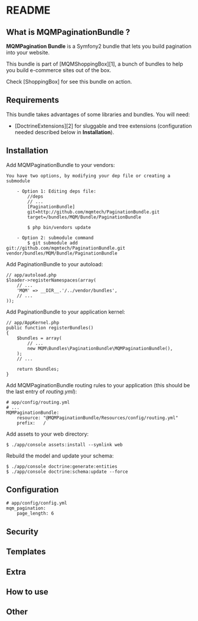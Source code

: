 README
======

What is MQMPaginationBundle ?
----------------------------

**MQMPagination Bundle** is a Symfony2 bundle that lets you build pagination into your website.

This bundle is part of [MQMShoppingBox][1], a bunch of bundles to help you build e-commerce sites out of the box.

Check [ShoppingBox] for see this bundle on action.

Requirements
------------

This bundle takes advantages of some libraries and bundles. You will need:

 * [DoctrineExtensions][2] for sluggable and tree extensions (configuration needed described below in **Installation**).

Installation
------------

Add MQMPaginationBundle to your vendors:
	
    You have two options, by modifying your dep file or creating a submodule
	
        - Option 1: Editing deps file:
            //deps	
            // ...
            [PaginationBundle]
            git=http://github.com/mqmtech/PaginationBundle.git
            target=/bundles/MQM/Bundle/PaginationBundle
	
            $ php bin/vendors update

        - Option 2: submodule command
            $ git submodule add git://github.com/mqmtech/PaginationBundle.git vendor/bundles/MQM/Bundle/PaginationBundle

Add PaginationBundle to your autoload:

    // app/autoload.php
    $loader->registerNamespaces(array(
        // ...
        'MQM' => __DIR__.'/../vendor/bundles',
        // ...
    ));

Add PaginationBundle to your application kernel:

    // app/AppKernel.php
    public function registerBundles()
    {
        $bundles = array(
            // ...
            new MQM\Bundles\PaginationBundle\MQMPaginationBundle(),
        );
        // ...

        return $bundles;
    }

Add MQMPaginationBundle routing rules to your application (this should be the last entry of *routing.yml*):

    # app/config/routing.yml
    # ...
    MQMPaginationBundle:
        resource: "@MQMPaginationBundle/Resources/config/routing.yml"
        prefix:   /

Add assets to your web directory:

    $ ./app/console assets:install --symlink web

Rebuild the model and update your schema:

    $ ./app/console doctrine:generate:entities
    $ ./app/console doctrine:schema:update --force

Configuration
-------------

    # app/config/config.yml
    mqm_pagination:
        page_length: 6

Security
--------

Templates
---------

Extra
-----

How to use
----------

Other
-----
